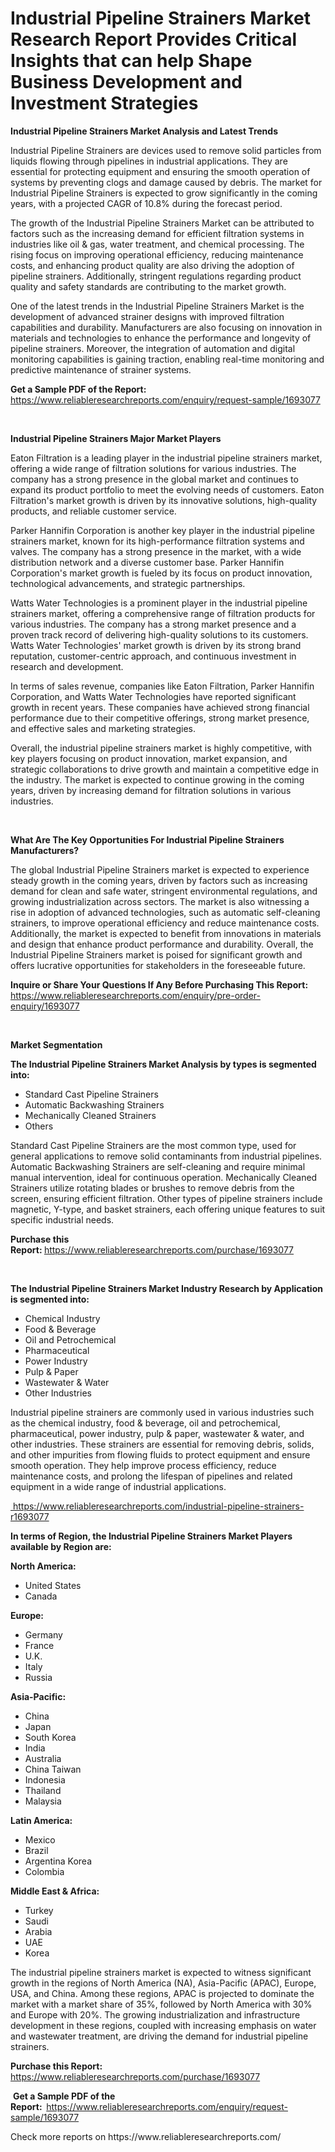 <p><h1>Industrial Pipeline Strainers Market Research Report Provides Critical Insights that can help Shape Business Development and Investment Strategies</h1></p><p><strong>Industrial Pipeline Strainers Market Analysis and Latest Trends</strong></p>
<p><p>Industrial Pipeline Strainers are devices used to remove solid particles from liquids flowing through pipelines in industrial applications. They are essential for protecting equipment and ensuring the smooth operation of systems by preventing clogs and damage caused by debris. The market for Industrial Pipeline Strainers is expected to grow significantly in the coming years, with a projected CAGR of 10.8% during the forecast period.</p><p>The growth of the Industrial Pipeline Strainers Market can be attributed to factors such as the increasing demand for efficient filtration systems in industries like oil & gas, water treatment, and chemical processing. The rising focus on improving operational efficiency, reducing maintenance costs, and enhancing product quality are also driving the adoption of pipeline strainers. Additionally, stringent regulations regarding product quality and safety standards are contributing to the market growth.</p><p>One of the latest trends in the Industrial Pipeline Strainers Market is the development of advanced strainer designs with improved filtration capabilities and durability. Manufacturers are also focusing on innovation in materials and technologies to enhance the performance and longevity of pipeline strainers. Moreover, the integration of automation and digital monitoring capabilities is gaining traction, enabling real-time monitoring and predictive maintenance of strainer systems.</p></p>
<p><strong>Get a Sample PDF of the Report:&nbsp;</strong> <a href="https://www.reliableresearchreports.com/enquiry/request-sample/1693077">https://www.reliableresearchreports.com/enquiry/request-sample/1693077</a></p>
<p>&nbsp;</p>
<p><strong>Industrial Pipeline Strainers Major Market Players</strong></p>
<p><p>Eaton Filtration is a leading player in the industrial pipeline strainers market, offering a wide range of filtration solutions for various industries. The company has a strong presence in the global market and continues to expand its product portfolio to meet the evolving needs of customers. Eaton Filtration's market growth is driven by its innovative solutions, high-quality products, and reliable customer service.</p><p>Parker Hannifin Corporation is another key player in the industrial pipeline strainers market, known for its high-performance filtration systems and valves. The company has a strong presence in the market, with a wide distribution network and a diverse customer base. Parker Hannifin Corporation's market growth is fueled by its focus on product innovation, technological advancements, and strategic partnerships.</p><p>Watts Water Technologies is a prominent player in the industrial pipeline strainers market, offering a comprehensive range of filtration products for various industries. The company has a strong market presence and a proven track record of delivering high-quality solutions to its customers. Watts Water Technologies' market growth is driven by its strong brand reputation, customer-centric approach, and continuous investment in research and development.</p><p>In terms of sales revenue, companies like Eaton Filtration, Parker Hannifin Corporation, and Watts Water Technologies have reported significant growth in recent years. These companies have achieved strong financial performance due to their competitive offerings, strong market presence, and effective sales and marketing strategies.</p><p>Overall, the industrial pipeline strainers market is highly competitive, with key players focusing on product innovation, market expansion, and strategic collaborations to drive growth and maintain a competitive edge in the industry. The market is expected to continue growing in the coming years, driven by increasing demand for filtration solutions in various industries.</p></p>
<p>&nbsp;</p>
<p><strong>What Are The Key Opportunities For Industrial Pipeline Strainers Manufacturers?</strong></p>
<p><p>The global Industrial Pipeline Strainers market is expected to experience steady growth in the coming years, driven by factors such as increasing demand for clean and safe water, stringent environmental regulations, and growing industrialization across sectors. The market is also witnessing a rise in adoption of advanced technologies, such as automatic self-cleaning strainers, to improve operational efficiency and reduce maintenance costs. Additionally, the market is expected to benefit from innovations in materials and design that enhance product performance and durability. Overall, the Industrial Pipeline Strainers market is poised for significant growth and offers lucrative opportunities for stakeholders in the foreseeable future.</p></p>
<p><strong>Inquire or Share Your Questions If Any Before Purchasing This Report:</strong> <a href="https://www.reliableresearchreports.com/enquiry/pre-order-enquiry/1693077">https://www.reliableresearchreports.com/enquiry/pre-order-enquiry/1693077</a></p>
<p>&nbsp;</p>
<p><strong>Market Segmentation</strong></p>
<p><strong>The Industrial Pipeline Strainers Market Analysis by types is segmented into:</strong></p>
<p><ul><li>Standard Cast Pipeline Strainers</li><li>Automatic Backwashing Strainers</li><li>Mechanically Cleaned Strainers</li><li>Others</li></ul></p>
<p><p>Standard Cast Pipeline Strainers are the most common type, used for general applications to remove solid contaminants from industrial pipelines. Automatic Backwashing Strainers are self-cleaning and require minimal manual intervention, ideal for continuous operation. Mechanically Cleaned Strainers utilize rotating blades or brushes to remove debris from the screen, ensuring efficient filtration. Other types of pipeline strainers include magnetic, Y-type, and basket strainers, each offering unique features to suit specific industrial needs.</p></p>
<p><strong>Purchase this Report:&nbsp;</strong><a href="https://www.reliableresearchreports.com/purchase/1693077">https://www.reliableresearchreports.com/purchase/1693077</a></p>
<p>&nbsp;</p>
<p><strong>The Industrial Pipeline Strainers Market Industry Research by Application is segmented into:</strong></p>
<p><ul><li>Chemical Industry</li><li>Food & Beverage</li><li>Oil and Petrochemical</li><li>Pharmaceutical</li><li>Power Industry</li><li>Pulp & Paper</li><li>Wastewater & Water</li><li>Other Industries</li></ul></p>
<p><p>Industrial pipeline strainers are commonly used in various industries such as the chemical industry, food & beverage, oil and petrochemical, pharmaceutical, power industry, pulp & paper, wastewater & water, and other industries. These strainers are essential for removing debris, solids, and other impurities from flowing fluids to protect equipment and ensure smooth operation. They help improve process efficiency, reduce maintenance costs, and prolong the lifespan of pipelines and related equipment in a wide range of industrial applications.</p></p>
<p><a href="https://www.reliableresearchreports.com/industrial-pipeline-strainers-r1693077">&nbsp;https://www.reliableresearchreports.com/industrial-pipeline-strainers-r1693077</a></p>
<p><strong>In terms of Region, the Industrial Pipeline Strainers Market Players available by Region are:</strong></p>
<p>
    <p> <strong> North America: </strong>
        <ul>
            <li>United States</li>
            <li>Canada</li>
        </ul>
        </p> 
    <p> <strong> Europe: </strong>
        <ul>
            <li>Germany</li>
            <li>France</li>
            <li>U.K.</li>
            <li>Italy</li>
            <li>Russia</li>
        </ul>
        </p> 
    <p> <strong> Asia-Pacific: </strong>
        <ul>
            <li>China</li>
            <li>Japan</li>
            <li>South Korea</li>
            <li>India</li>
            <li>Australia</li>
            <li>China Taiwan</li>
            <li>Indonesia</li>
            <li>Thailand</li>
            <li>Malaysia</li>
        </ul>
        </p> 
    <p> <strong> Latin America: </strong>
        <ul>
            <li>Mexico</li>
            <li>Brazil</li>
            <li>Argentina Korea</li>
            <li>Colombia</li>
        </ul>
        </p> 
    <p> <strong> Middle East & Africa: </strong>
        <ul>
            <li>Turkey</li>
            <li>Saudi</li>
            <li>Arabia</li>
            <li>UAE</li>
            <li>Korea</li>
        </ul>
    </p>
    </p>
<p><p>The industrial pipeline strainers market is expected to witness significant growth in the regions of North America (NA), Asia-Pacific (APAC), Europe, USA, and China. Among these regions, APAC is projected to dominate the market with a market share of 35%, followed by North America with 30% and Europe with 20%. The growing industrialization and infrastructure development in these regions, coupled with increasing emphasis on water and wastewater treatment, are driving the demand for industrial pipeline strainers.</p></p>
<p><strong>Purchase this Report: </strong><a href="https://www.reliableresearchreports.com/purchase/1693077">https://www.reliableresearchreports.com/purchase/1693077</a></p>
<p>&nbsp;<strong>Get a Sample PDF of the Report:&nbsp;&nbsp;</strong><a href="https://www.reliableresearchreports.com/enquiry/request-sample/1693077">https://www.reliableresearchreports.com/enquiry/request-sample/1693077</a></p>
<p><strong></strong></p>
<p>Check more reports on https://www.reliableresearchreports.com/</p>